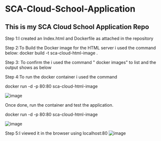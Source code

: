 # SCA-Cloud-School-Application
## This is my SCA Cloud School Application Repo

Step 1:I created an Index.html and Dockerfile as attached in the repository

Step 2:To Build the Docker image for the HTML server i used the command below: docker build -t sca-cloud-html-image .

Step 3: To confirm the i used the command " docker images" to list and the output shows as below

Step 4:To run the docker container i used the command 

docker run -d -p 80:80 sca-cloud-html-image

![image](https://user-images.githubusercontent.com/56696638/125689591-2d916ecc-074d-46ff-b35f-4e7c86a76053.png)

Once done, run the container and test the application. 

docker run -d -p 80:80 sca-cloud-html-image

![image](https://user-images.githubusercontent.com/56696638/125690015-df08349a-8f01-4418-8a5a-f1161d9f23cc.png)

Step 5:I viewed it in the browser using localhost:80
![image](https://user-images.githubusercontent.com/56696638/125690342-b200d94b-3d9e-449c-b2cb-ffdfa8868f7a.png)
